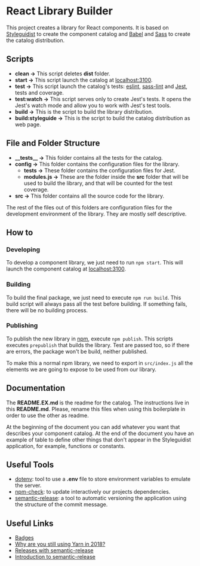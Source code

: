 # React Library Builder

This project creates a library for React components. It is based on [Styleguidist](https://github.com/styleguidist/react-styleguidist) to create the component catalog and [Babel](https://babeljs.io/) and [Sass](https://sass-lang.com/) to create the catalog distribution.

## Scripts

* __clean ->__ This script deletes __dist__ folder.
* __start ->__ This script launch the catalog at [localhost:3100](http://localhost:3100).
* __test ->__ This script launch the catalog's tests: [eslint](https://eslint.org/), [sass-lint](https://github.com/sasstools/sass-lint) and [Jest](https://jestjs.io/), tests and coverage.
* __test:watch ->__ This script serves only to create Jest's tests. It opens the Jest's watch mode and allow you to work with Jest's test tools.
* __build ->__ This is the script to build the library distribution.
* __build:styleguide ->__ This is the script to build the catalog distribution as web page.

## File and Folder Structure

* __\_\_tests\_\_ ->__ This folder contains all the tests for the catalog.
* __config ->__ This folder contains the configuration files for the library.
  * __tests ->__ These folder contains the configuration files for Jest.
  * __modules.js ->__ These are the folder inside the __src__ folder that will be used to build the library, and that will be counted for the test coverage.
* __src ->__ This folder contains all the source code for the library.

The rest of the files out of this folders are configuration files for the development environment of the library. They are mostly self descriptive.

## How to

### Developing

To develop a component library, we just need to run `npm start`. This will launch the component catalog at [localhost:3100](http://localhost:3100).

### Building

To build the final package, we just need to execute `npm run build`. This build script will always pass all the test before building. If something fails, there will be no building process.

### Publishing

To publish the new library in [npm](https://www.npmjs.com/), execute `npm publish`. This scripts executes `prepublish` that builds the library. Test are passed too, so if there are errors, the package won't be build, neither published.

To make this a normal npm library, we need to export in `src/index.js` all the elements we are going to expose to be used from our library.

## Documentation

The __README.EX.md__ is the readme for the catalog. The instructions live in this __README.md__. Please, rename this files when using this boilerplate in order to use the other as readme.

At the beginning of the document you can add whatever you want that describes your component catalog. At the end of the document you have an example of table to define other things that don't appear in the Styleguidist application, for example, functions or constants.

## Useful Tools

* [dotenv](https://github.com/motdotla/dotenv): tool to use a __.env__ file to store environment variables to emulate the server.
* [npm-check](https://github.com/dylang/npm-check): to update interactively our projects dependencies.
* [semantic-release](https://github.com/semantic-release/semantic-release): a tool to automatic versioning the application using the structure of the commit message.

## Useful Links

* [Badges](https://shields.io)
* [Why are you still using Yarn in 2018?](https://iamturns.com/yarn-vs-npm-2018/)
* [Releases with semantic-release](https://egghead.io/lessons/javascript-automating-releases-with-semantic-release)
* [Introduction to semantic-release](https://blog.greenkeeper.io/introduction-to-semantic-release-33f73b117c8)
